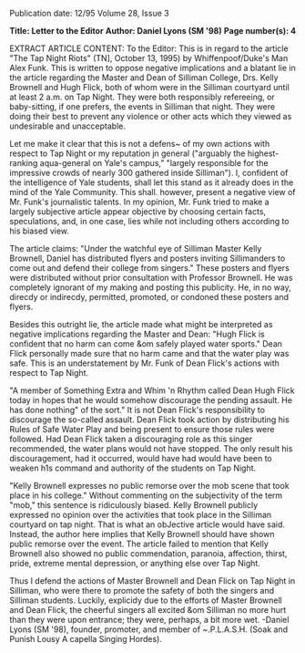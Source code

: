 Publication date: 12/95
Volume 28, Issue 3

**Title: Letter to the Editor**
**Author: Daniel Lyons (SM '98)**
**Page number(s): 4**

EXTRACT ARTICLE CONTENT:
To the Editor: 
This is in regard to the article "The Tap 
Night Riots" (TN], October 13, 1995) by 
Whiffenpoof/Duke's Man Alex Funk. 
This is written to oppose negative 
implications and a blatant lie in the article 
regarding the Master and Dean of Silliman 
College, Drs. Kelly Brownell and Hugh 
Flick, both of whom were in the Silliman 
courtyard until at least 2 a.m. on Tap Night. 
They were both responsibly refereeing, or 
baby-sitting, if one prefers, the events in 
Silliman that night. They were doing their 
best to prevent any violence or other acts 
which they viewed as undesirable and 
unacceptable. 


Let me make it clear that this is not a 
defens~ of my own actions with respect to 
Tap Night or my reputation jn general 
("arguably the highest-ranking aqua-general 
on Yale's campus," "largely responsible for 
the impressive crowds of nearly 300 gathered 
inside Silliman"). I, confident of the 
intelligence of Yale students, shall let this 
stand as it already does in the mind of the 
Yale Community. This shall. however, 
present a negative view of Mr. Funk's 
journalistic talents. In my opinion, Mr. 
Funk tried to make a largely subjective 
article appear objective by choosing certain 
facts, speculations, and, in one case, lies 
while not including others according to his 
biased view. 


The article claims: "Under the watchful 
eye of Silliman Master Kelly Brownell, 
Daniel has distributed flyers and posters 
inviting Sillimanders to come out and 
defend their college from singers." These 
posters and flyers were distributed without 
prior consultation with Professor Brownell. 
He was completely ignorant of my making 
and posting this publicity. He, in no way, 
direcdy or indirecdy, permitted, promoted, 
or condoned these posters and flyers. 


Besides this outright lie, the article made 
what might be interpreted as negative 
implications regarding the Master and Dean: 
"Hugh Flick is confident that no harm 
can come &om safely played water sports." 
Dean Flick personally made sure that no 
harm came and that the water play was safe. 
This is an understatement by Mr. Funk of 
Dean Flick's actions with respect to Tap 
Night. 


"A member of Something Extra and 
Whim 'n Rhythm called Dean Hugh Flick 
today in hopes that he would somehow 
discourage the pending assault. He has done 
nothing" of the sort." It is not Dean Flick's 
responsibility to discourage the so-called 
assault. Dean Flick took action by 
distributing his Rules of Safe Water Play and 
being present to ensure those rules were 
followed. Had Dean Flick taken a 
discouraging 
role 
as 
this 
singer 
recommended, the water plans would not 
have stopped. The only result his 
discouragement, had it occurred, would have 
had would have been to weaken h1s 
command and authority of the students on 
Tap Night. 


"Kelly Brownell expresses no public 
remorse over the mob scene that took place 
in his college." Without commenting on the 
subjectivity of the term "mob," this sentence 
is ridiculously biased. Kelly Brownell 
publicly expressed no opinion over the 
activities that took place in the Silliman 
courtyard on tap night. That is what an 
obJective article would have said. Instead, 
the author here implies that Kelly Brownell 
should have shown public remorse over the 
event. The article failed to mention that 
Kelly Brownell also showed no public 
commendation, paranoia, affection, thirst, 
pride, extreme mental depression, or 
anything else over Tap Night. 


Thus I defend the actions of Master 
Brownell and Dean Flick on Tap Night in 
Silliman, who were there to promote the 
safety of both the singers and Silliman 
students. Luckily, explicidy due to the efforts 
of Master Brownell and Dean Flick, the 
cheerful singers all excited &om Silliman no 
more hurt than they were upon entrance; 
they were, perhaps, a bit more wet. 
-Daniel Lyons (SM '98), founder, 
promoter, and member of ~.P.L.A.S.H. 
(Soak and Punish Lousy A capella 
Singing Hordes).